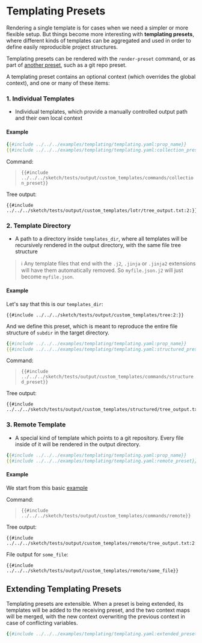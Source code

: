 # Templating Presets

Rendering a single template is for cases when we need a simpler or more flexible setup. But things become more interesting with **templating presets**, where different kinds of templates can be aggregated and used in order to define easily reproducible project structures. 

Templating presets can be rendered with the `render-preset` command, or as part of [another preset](../presets/git.md#adding-templates), such as a git repo preset.

A templating preset contains an optional context (which overrides the global context), and one or many of these items:

### 1. Individual Templates

- Individual templates, which provide a manually controlled output path and their own local context

#### Example

```yaml
{{#include ../../../examples/templating/templating.yaml:prop_name}}
{{#include ../../../examples/templating/templating.yaml:collection_preset}}
```

Command:

>`{{#include ../../../sketch/tests/output/custom_templates/commands/collection_preset}}`

Tree output:

```
{{#include ../../../sketch/tests/output/custom_templates/lotr/tree_output.txt:2:}}
```

### 2. Template Directory

- A path to a directory inside `templates_dir`, where all templates will be recursively rendered in the output directory, with the same file tree structure

>ℹ️ Any template files that end with the `.j2`, `.jinja` or `.jinja2` extensions will have them automatically removed. So `myfile.json.j2` will just become `myfile.json`.

#### Example

Let's say that this is our `templates_dir`:

```
{{#include ../../../sketch/tests/output/custom_templates/tree:2:}}
```

And we define this preset, which is meant to reproduce the entire file structure of `subdir` in the target directory.

```yaml
{{#include ../../../examples/templating/templating.yaml:prop_name}}
{{#include ../../../examples/templating/templating.yaml:structured_preset}}
```

Command:

>`{{#include ../../../sketch/tests/output/custom_templates/commands/structured_preset}}`

Tree output:

```
{{#include ../../../sketch/tests/output/custom_templates/structured/tree_output.txt:2:}}
```

### 3. Remote Template

- A special kind of template which points to a git repository. Every file inside of it will be rendered in the output directory.

```yaml
{{#include ../../../examples/templating/templating.yaml:prop_name}}
{{#include ../../../examples/templating/templating.yaml:remote_preset}}
```

#### Example

We start from this basic [example](https://github.com/Rick-Phoenix/sketch-remote-preset-example)

Command:

>`{{#include ../../../sketch/tests/output/custom_templates/commands/remote}}`

Tree output:

```
{{#include ../../../sketch/tests/output/custom_templates/remote/tree_output.txt:2:}}
```

File output for `some_file`:

```
{{#include ../../../sketch/tests/output/custom_templates/remote/some_file}}
```

## Extending Templating Presets

Templating presets are extensible. When a preset is being extended, its templates will be added to the receiving preset, and the two context maps will be merged, with the new context overwriting the previous context in case of conflicting variables.

```yaml
{{#include ../../../examples/templating/templating.yaml:extended_preset}}
```
